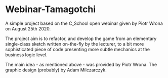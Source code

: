 # Webinar-Tamagotchi

A simple project based on the C_School open webinar given by Piotr Wrona on August 25th 2020.

The project aim is to refactor, and develop the game from an elementary single-class sketch written on-the-fly 
by the lecturer, to a bit more sophisticated piece of code presenting more subtle mechanics at the business logic level.

The main idea - as mentioned above - was provided by Piotr Wrona.
The graphic design (probably) by Adam Milczarczyk.
